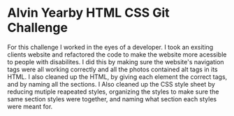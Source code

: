 # Alvin Yearby HTML CSS Git Challenge 
For this challenge I worked in the eyes of a developer. I took an exsiting clients website and refactored the code to make the website more acessible to people with disabilites. I did this by making sure the website's navigation tags were all working correctly and all the photos contained alt tags in its HTML. I also cleaned up the HTML, by giving each element the correct tags, and by naming all the sections. I Also cleaned up the CSS style sheet by reducing mutiple reapeated styles, organizing the styles to make sure the same section styles were together, and naming what section each styles were meant for. 